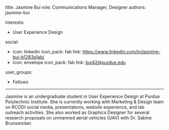 title: Jasmine Bui
role: Communications Manager, Designer
authors: jasmine-bui

interests:
  - User Experience Design

social:
  - icon: linkedin
    icon_pack: fab
    link: https://www.linkedin.com/in/jasmine-bui-b1283a1ab/
  - icon: envelope
    icon_pack: fab
    link: bui42@purdue.edu

user_groups:
  - Fellows
---
Jasmine is an undergraduate student in User Experience Design at Purdue Polytechnic Institute.
She is currently working with Marketing & Design team on RCODI social media, presentations, website experience, and lab outreach activities. She also worked as Graphics Designer for several research proposals on unmanned aerial vehicles (UAV) with Dr. Sabine Brunswicker.

